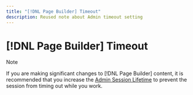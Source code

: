 ```yaml
---
title: "[!DNL Page Builder] Timeout"
description: Reused note about Admin timeout setting
---
```

# [!DNL Page Builder] Timeout

>[!NOTE]
>
>If you are making significant changes to [!DNL Page Builder] content, it is recommended that you increase the [Admin Session Lifetime](https://docs.magento.com/user-guide/stores/security-admin.html) to prevent the session from timing out while you work.
